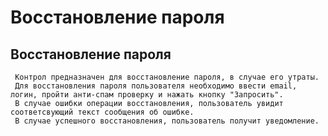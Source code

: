 ﻿---
description: 2.4.7
---
# Восстановление пароля
## Восстановление пароля
     Контрол предназначен для восстановление пароля, в случае его утраты.
     Для восстановления пароля пользователя необходимо ввести email, логин, пройти анти-спам проверку и нажать кнопку "Запросить".
     В случае ошибки операции восстановления, пользователь увидит соответсвующий текст сообщения об ошибке. 
     В случае успешного восстановления, пользователь получит уведомление.
